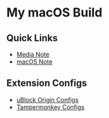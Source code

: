 # My macOS Build

## Quick Links

- [Media Note](NOTE_MEDIA.md)
- [macOS Note](NOTE_MACOS.md)

## Extension Configs

- [uBlock Origin Configs](https://github.com/Florencea/my-macos-build/raw/main/configs/ubo-config.txt)
- [Tampermonkey Configs](https://github.com/Florencea/my-macos-build/raw/main/configs/tampermonkey.json)
